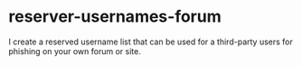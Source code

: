# reserver-usernames-forum
I create a reserved username list that can be used for a third-party users for phishing on your own forum or site.
